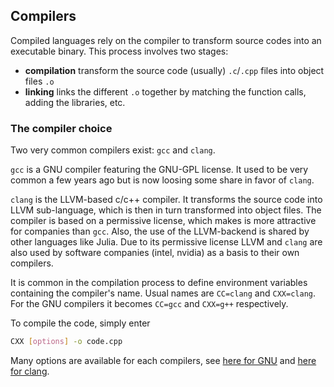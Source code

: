 ## Compilers

Compiled languages rely on the compiler to transform source codes into an executable binary.
This process involves two stages:

- **compilation** transform the source code (usually) `.c`/`.cpp` files into object files `.o`
- **linking** links the different `.o` together by matching the function calls, adding the libraries, etc.

### The compiler choice

Two very common compilers exist: `gcc` and `clang`.

`gcc` is a GNU compiler featuring the GNU-GPL license. It used to be very common a few years ago but is now loosing some share in favor of `clang`.

`clang` is the LLVM-based c/c++ compiler. It transforms the source code into LLVM sub-language, which is then in turn transformed into object files.
The compiler is based on a permissive license, which makes is more attractive for companies than `gcc`. Also, the use of the LLVM-backend is shared by other languages like Julia.
Due to its permissive license LLVM and `clang` are also used by software companies (intel, nvidia) as a basis to their own compilers.

It is common in the compilation process to define environment variables containing the compiler's name. Usual names are `CC=clang` and `CXX=clang`.
For the GNU compilers it becomes `CC=gcc` and `CXX=g++` respectively.

To compile the code, simply enter
```bash
CXX [options] -o code.cpp
```

Many options are available for each compilers, see [here for GNU](https://gcc.gnu.org/onlinedocs/gcc/Invoking-GCC.html#Invoking-GCC) and [here for clang](https://clang.llvm.org/docs/UsersManual.html).


